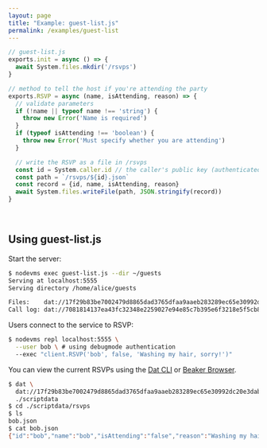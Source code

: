 ```yaml
---
layout: page
title: "Example: guest-list.js"
permalink: /examples/guest-list
---
```


```js
// guest-list.js
exports.init = async () => {
  await System.files.mkdir('/rsvps')
}

// method to tell the host if you're attending the party
exports.RSVP = async (name, isAttending, reason) => {
  // validate parameters
  if (!name || typeof name !== 'string') {
    throw new Error('Name is required')
  }
  if (typeof isAttending !== 'boolean') {
    throw new Error('Must specify whether you are attending')
  }

  // write the RSVP as a file in /rsvps
  const id = System.caller.id // the caller's public key (authenticated)
  const path = `/rsvps/${id}.json`
  const record = {id, name, isAttending, reason}
  await System.files.writeFile(path, JSON.stringify(record))
}
```

<br>

## Using guest-list.js

Start the server:

```bash
$ nodevms exec guest-list.js --dir ~/guests
Serving at localhost:5555
Serving directory /home/alice/guests

Files:    dat://17f29b83be7002479d8865dad3765dfaa9aaeb283289ec65e30992dc20e3dabd
Call log: dat://7081814137ea43fc32348e2259027e94e85c7b395e6f3218e5f5cb803cc9bbef
```

Users connect to the service to RSVP:

```bash
$ nodevms repl localhost:5555 \
  --user bob \ # using debugmode authentication
  --exec "client.RSVP('bob', false, 'Washing my hair, sorry!')"
```

You can view the current RSVPs using the [Dat CLI](https://npm.im/dat) or [Beaker Browser](https://beakerbrowser.com/).

```bash
$ dat \
  dat://17f29b83be7002479d8865dad3765dfaa9aaeb283289ec65e30992dc20e3dabd/ \
  ./scriptdata
$ cd ./scriptdata/rsvps
$ ls
bob.json
$ cat bob.json
{"id":"bob","name":"bob","isAttending":"false","reason":"Washing my hair, sorry!"}
```